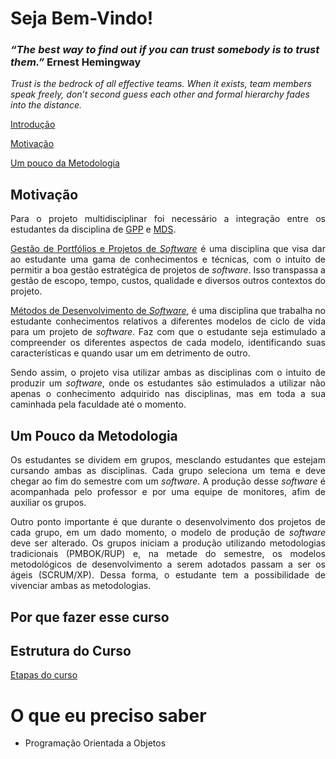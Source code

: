 # Seja Bem-Vindo!

###  _“The best way to find out if you can trust somebody is to trust them.”_ Ernest Hemingway

 _Trust is the bedrock of all effective teams. When it exists, team members speak freely, don’t second guess each other and formal hierarchy fades into the distance._

[ Introdução](#introdução)

[ Motivação](#motivação)

[ Um pouco da Metodologia](#um-pouco-da-metodologia)



## Motivação
<p align = "justify" >Para o projeto multidisciplinar foi necessário a integração entre os estudantes da disciplina de <a href="https://github.com/fga-gpp-mds/00-Disciplina/wiki/Gest%C3%A3o-de-Portf%C3%B3lios-e-Projetos-de-Software">GPP</a> e <a href="https://github.com/fga-gpp-mds/00-Disciplina/wiki/M%C3%A9todos-de-Desenvolvimento-de-Software">MDS</a>.</p>

<p align = "justify"> <a href="https://github.com/fga-gpp-mds/00-Disciplina/wiki/Gest%C3%A3o-de-Portf%C3%B3lios-e-Projetos-de-Software">Gestão de Portfólios e Projetos de <i>Software</i></a> é uma disciplina que visa dar ao estudante uma gama de conhecimentos e técnicas, com o intuito de permitir a boa gestão estratégica de projetos de <i>software</i>. Isso transpassa a gestão de escopo, tempo, custos, qualidade e diversos outros contextos do projeto.</p>

<p align = "justify" ><a href="https://github.com/fga-gpp-mds/00-Disciplina/wiki/M%C3%A9todos-de-Desenvolvimento-de-Software">Métodos de Desenvolvimento de <i>Software</i></a>, é uma disciplina que trabalha no estudante conhecimentos relativos a diferentes modelos de ciclo de vida para um projeto de <i>software</i>. Faz com que o estudante seja estimulado a compreender os diferentes aspectos de cada modelo, identificando suas características e quando usar um em detrimento de outro.</p>

<p align = "justify" >Sendo assim, o projeto visa utilizar ambas as disciplinas com o intuito de produzir um <i>software</i>, onde os estudantes são estimulados a utilizar não apenas o conhecimento adquirido nas disciplinas, mas em toda a sua caminhada pela faculdade até o momento.</p> 

## Um Pouco da Metodologia
<p align = "justify" >Os estudantes se dividem em grupos, mesclando estudantes que estejam cursando ambas as disciplinas. Cada grupo seleciona um tema e deve chegar ao fim do semestre com um <i>software</i>. A produção desse <i>software</i> é acompanhada pelo professor e por uma equipe de monitores, afim de auxiliar os grupos.</p>

<p align = "justify" >Outro ponto importante é que durante o desenvolvimento dos projetos de cada grupo, em um dado momento, o modelo de produção de <i>software</i> deve ser alterado. Os grupos iniciam a produção utilizando metodologias tradicionais (PMBOK/RUP) e, na metade do semestre, os modelos metodológicos de desenvolvimento a serem adotados passam a ser os ágeis (SCRUM/XP). Dessa forma, o estudante tem a possibilidade de vivenciar ambas as metodologias.</p>

## Por que fazer esse curso

## Estrutura do Curso
[Etapas do curso](https://github.com/fga-gpp-mds/00-Disciplina/wiki/Ciclo-de-Vida-de-Projeto---MDS-GPP)

# O que eu preciso saber
 * Programação Orientada a Objetos

[fga]: https://fga.unb.br/
[carla]: https://fga.unb.br/carla.rocha
[hilmer]: https://fga.unb.br/hilmer.neri
[gpp]: https://github.com/fga-gpp-mds/00-Disciplina/wiki/Gest%C3%A3o-de-Portf%C3%B3lios-e-Projetos-de-Software
[mds]: https://github.com/fga-gpp-mds/00-Disciplina/wiki/M%C3%A9todos-de-Desenvolvimento-de-Software
